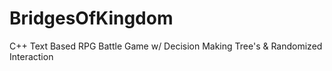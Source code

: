 # BridgesOfKingdom
C++ Text Based RPG Battle Game w/ Decision Making Tree's &amp; Randomized Interaction
